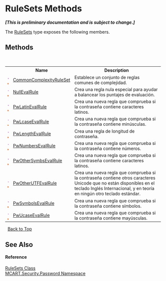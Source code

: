 # RuleSets Methods
 _**\[This is preliminary documentation and is subject to change.\]**_

The <a href="12d592b5-8142-9905-8192-00037f77a515">RuleSets</a> type exposes the following members.


## Methods
&nbsp;<table><tr><th></th><th>Name</th><th>Description</th></tr><tr><td>![Public method](media/pubmethod.gif "Public method")![Static member](media/static.gif "Static member")</td><td><a href="88d7ba55-6aae-3c31-57e8-3e6bd5423f47">CommonComplexityRuleSet</a></td><td>
Establece un conjunto de reglas comunes de complejidad.</td></tr><tr><td>![Public method](media/pubmethod.gif "Public method")![Static member](media/static.gif "Static member")</td><td><a href="75def89b-130b-bbea-0b4e-ff8ecebc0fe4">NullEvalRule</a></td><td>
Crea una regla nula especial para ayudar a balancear los puntajes de evaluación.</td></tr><tr><td>![Public method](media/pubmethod.gif "Public method")![Static member](media/static.gif "Static member")</td><td><a href="59db2387-2216-ea10-1236-08d2e7e790be">PwLatinEvalRule</a></td><td>
Crea una nueva regla que comprueba si la contraseña contiene caracteres latinos.</td></tr><tr><td>![Public method](media/pubmethod.gif "Public method")![Static member](media/static.gif "Static member")</td><td><a href="3dfd6b36-6523-fb91-bb8a-85a17435f9a9">PwLcaseEvalRule</a></td><td>
Crea una nueva regla que comprueba si la contraseña contiene minúsculas.</td></tr><tr><td>![Public method](media/pubmethod.gif "Public method")![Static member](media/static.gif "Static member")</td><td><a href="493ab3d5-eeca-abd0-1228-f684ca48d4ad">PwLengthEvalRule</a></td><td>
Crea una regla de longitud de contraseña.</td></tr><tr><td>![Public method](media/pubmethod.gif "Public method")![Static member](media/static.gif "Static member")</td><td><a href="879953a9-09fb-d155-8799-87a3d74845da">PwNumbersEvalRule</a></td><td>
Crea una nueva regla que comprueba si la contraseña contiene números.</td></tr><tr><td>![Public method](media/pubmethod.gif "Public method")![Static member](media/static.gif "Static member")</td><td><a href="20855039-5f1a-007a-9254-e7731aae5fe1">PwOtherSymbsEvalRule</a></td><td>
Crea una nueva regla que comprueba si la contraseña contiene caracteres latinos.</td></tr><tr><td>![Public method](media/pubmethod.gif "Public method")![Static member](media/static.gif "Static member")</td><td><a href="0599b91b-3c7e-d62c-a133-3cf0a0231940">PwOtherUTFEvalRule</a></td><td>
Crea una nueva regla que comprueba si la contraseña contiene otros caracteres Unicode que no están disponibles en el teclado Inglés Internacional, y en teoría en ningún otro teclado estándar.</td></tr><tr><td>![Public method](media/pubmethod.gif "Public method")![Static member](media/static.gif "Static member")</td><td><a href="84294207-9880-11e6-ee77-281dabda82a0">PwSymbolsEvalRule</a></td><td>
Crea una nueva regla que comprueba si la contraseña contiene símbolos.</td></tr><tr><td>![Public method](media/pubmethod.gif "Public method")![Static member](media/static.gif "Static member")</td><td><a href="09779613-02ed-27e5-f598-fd79d6edf846">PwUcaseEvalRule</a></td><td>
Crea una nueva regla que comprueba si la contraseña contiene mayúsculas.</td></tr></table>&nbsp;
<a href="#rulesets-methods">Back to Top</a>

## See Also


#### Reference
<a href="12d592b5-8142-9905-8192-00037f77a515">RuleSets Class</a><br /><a href="dbbe708a-6e0a-d3f8-20a0-94d530d6d526">MCART.Security.Password Namespace</a><br />